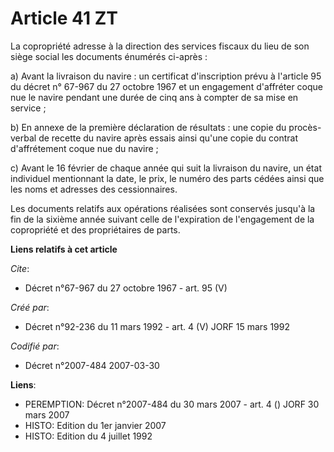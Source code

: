 # Article 41 ZT

La copropriété adresse à la direction des services fiscaux du lieu de son siège social les documents énumérés ci-après :

a) Avant la livraison du navire : un certificat d'inscription prévu à l'article 95 du décret n° 67-967 du 27 octobre 1967 et
un engagement d'affréter coque nue le navire pendant une durée de cinq ans à compter de sa mise en service ;

b) En annexe de la première déclaration de résultats : une copie du procès-verbal de recette du navire après essais ainsi
qu'une copie du contrat d'affrétement coque nue du navire ;

c) Avant le 16 février de chaque année qui suit la livraison du navire, un état individuel mentionnant la date, le prix, le
numéro des parts cédées ainsi que les noms et adresses des cessionnaires.

Les documents relatifs aux opérations réalisées sont conservés jusqu'à la fin de la sixième année suivant celle de
l'expiration de l'engagement de la copropriété et des propriétaires de parts.

**Liens relatifs à cet article**

_Cite_:

  - Décret n°67-967 du 27 octobre 1967 - art. 95 (V)

_Créé par_:

  - Décret n°92-236 du 11 mars 1992 - art. 4 (V) JORF 15 mars 1992

_Codifié par_:

  - Décret n°2007-484 2007-03-30

**Liens**:

  - PEREMPTION: Décret n°2007-484 du 30 mars 2007 - art. 4 () JORF 30 mars 2007
  - HISTO: Edition du 1er janvier 2007
  - HISTO: Edition du 4 juillet 1992
